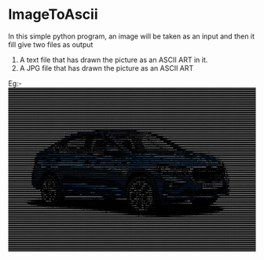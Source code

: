 # ImageToAscii
In this simple python program, an image will be taken as an input and then it fill give two files as output
1) A text file that has drawn the picture as an ASCII ART in it.
2) A JPG file that has drawn the picture as an ASCII ART

Eg:-
  ![alt text](https://github.com/SandunPushpika/ImageToAscii/blob/master/girl.jpg?raw=true)

